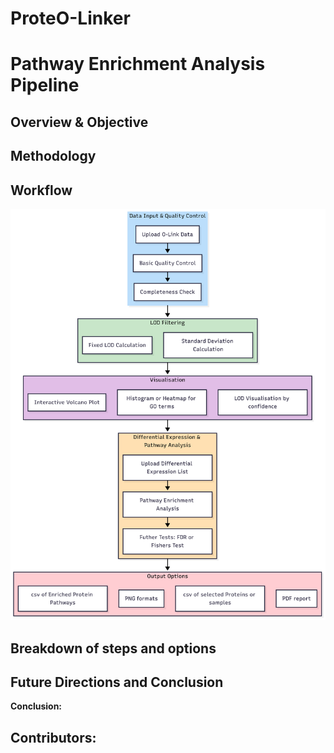 # ProteO-Linker

# Pathway Enrichment Analysis Pipeline

## Overview & Objective
## Methodology

## Workflow
![Flowchart](Diagram_color_v2.png)

## Breakdown of steps and options

## Future Directions and Conclusion

**Conclusion:**

## Contributors: 
